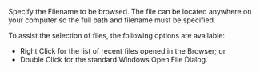 Specify the Filename to be browsed. The file can be located anywhere on
your computer so the full path and filename must be specified.

To assist the selection of files, the following options are available:

-   Right Click for the list of recent files opened in the Browser; or
-   Double Click for the standard Windows Open File Dialog.
